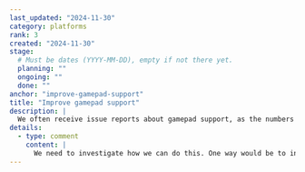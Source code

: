 ```yaml
---
last_updated: "2024-11-30"
category: platforms
rank: 3
created: "2024-11-30"
stage:
  # Must be dates (YYYY-MM-DD), empty if not there yet.
  planning: ""
  ongoing: ""
  done: ""
anchor: "improve-gamepad-support"
title: "Improve gamepad support"
description: |
  We often receive issue reports about gamepad support, as the numbers of gamepads never cease to increase. As we wish to support as many input devices as possible, we want to work towards better support.
details:
  - type: comment
    content: |
      We need to investigate how we can do this. One way would be to incorporate more code from SDL, or to integrate SDLInput directly in the engine.
---
```

